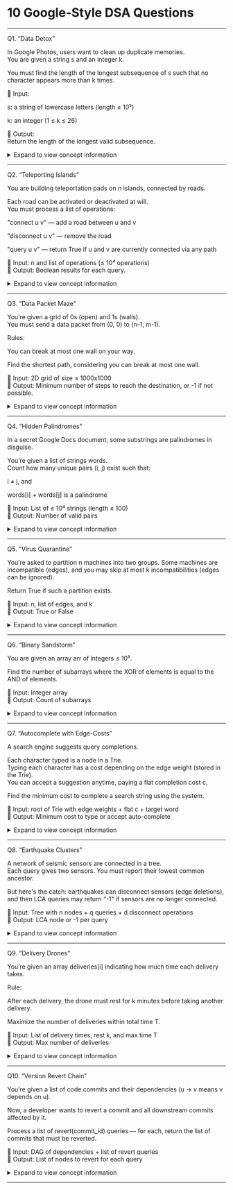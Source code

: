# 10 Google-Style DSA Questions


---

Q1. “Data Detox”<br>

In Google Photos, users want to clean up duplicate memories.<br>
You are given a string s and an integer k.<br>

You must find the length of the longest subsequence of s such that no character appears more than k times.<br>

🧪 Input:<br>

s: a string of lowercase letters (length ≤ 10⁵)<br>

k: an integer (1 ≤ k ≤ 26)<br>


🎯 Output:<br>
Return the length of the longest valid subsequence.<br>

<details>

<summary>Expand to view concept information</summary>

### Concept and Twist

📦 Concepts: Greedy + Frequency Counting + Subsequence + Priority Queue (if optimizing)<br>
🌀 Twist: Subsequence (not substring), and frequency is global, not local.<br>

</details>

---

Q2. “Teleporting Islands”

You are building teleportation pads on n islands, connected by roads.<br>

Each road can be activated or deactivated at will.<br>
You must process a list of operations:<br>

"connect u v" — add a road between u and v<br>

"disconnect u v" — remove the road<br>

"query u v" — return True if u and v are currently connected via any path<br>


🧪 Input: n and list of operations (≤ 10⁴ operations)<br>
🎯 Output: Boolean results for each query.<br>

<details>

<summary>Expand to view concept information</summary>

### Concept and Twist

📦 Concepts: Union-Find (DSU) + Offline Query + Path Compression<br>
🌀 Twist: Union-Find doesn’t handle deletions → requires rollback DSU or segment tree of sets.<br>

</details>

---

Q3. “Data Packet Maze”

You’re given a grid of 0s (open) and 1s (walls).<br>
You must send a data packet from (0, 0) to (n-1, m-1).<br>

Rules:<br>

You can break at most one wall on your way.<br>

Find the shortest path, considering you can break at most one wall.<br>


🧪 Input: 2D grid of size ≤ 1000x1000<br>
🎯 Output: Minimum number of steps to reach the destination, or -1 if not possible.<br>

<details>

<summary>Expand to view concept information</summary>

### Concept and Twist

📦 Concepts: BFS + State Tracking + Grid Traversal<br>
🌀 Twist: Each node state is (x, y, broken) → classic BFS fails without tracking that state.<br>

</details>

---

Q4. “Hidden Palindromes”

In a secret Google Docs document, some substrings are palindromes in disguise.<br>

You’re given a list of strings words.<br>
Count how many unique pairs (i, j) exist such that:<br>

i ≠ j, and<br>

words[i] + words[j] is a palindrome<br>


🧪 Input: List of ≤ 10⁴ strings (length ≤ 100)<br>
🎯 Output: Number of valid pairs<br>

<details>

<summary>Expand to view concept information</summary>

### Concept and Twist

📦 Concepts: Trie + Palindrome Partitioning + HashMap<br>
🌀 Twist: You need efficient prefix-suffix matching with palindrome checks.<br>

</details>

---

Q5. “Virus Quarantine”

You’re asked to partition n machines into two groups. Some machines are incompatible (edges), and you may skip at most k incompatibilities (edges can be ignored).<br>

Return True if such a partition exists.<br>

🧪 Input: n, list of edges, and k<br>
🎯 Output: True or False<br>

<details>

<summary>Expand to view concept information</summary>

### Concept and Twist

📦 Concepts: Graph Bipartition + Backtracking + Bitmask Pruning<br>
🌀 Twist: Standard bipartition fails → needs bounded backtracking on removed edges.<br>

</details>

---

Q6. “Binary Sandstorm”

You are given an array arr of integers ≤ 10⁵.<br>

Find the number of subarrays where the XOR of elements is equal to the AND of elements.<br>

🧪 Input: Integer array<br>
🎯 Output: Count of subarrays<br>

<details>

<summary>Expand to view concept information</summary>

### Concept and Twist

📦 Concepts: Bitmask + XOR Properties + Sliding Window<br>
🌀 Twist: XOR and AND match rarely → pruning + bitwise logic required.<br>

</details>

---

Q7. “Autocomplete with Edge-Costs”

A search engine suggests query completions.<br>

Each character typed is a node in a Trie.<br>
Typing each character has a cost depending on the edge weight (stored in the Trie).<br>
You can accept a suggestion anytime, paying a flat completion cost c.<br>

Find the minimum cost to complete a search string using the system.<br>

🧪 Input: root of Trie with edge weights + flat c + target word<br>
🎯 Output: Minimum cost to type or accept auto-complete<br>

<details>

<summary>Expand to view concept information</summary>

### Concept and Twist

📦 Concepts: Dijkstra on Trie + Weighted Graph + Greedy<br>
🌀 Twist: Trie + Dijkstra together — graph structure is implicit.<br>

</details>

---

Q8. “Earthquake Clusters”

A network of seismic sensors are connected in a tree.<br>
Each query gives two sensors. You must report their lowest common ancestor.<br>

But here's the catch: earthquakes can disconnect sensors (edge deletions), and then LCA queries may return “-1” if sensors are no longer connected.<br>

🧪 Input: Tree with n nodes + q queries + d disconnect operations<br>
🎯 Output: LCA node or -1 per query<br>

<details>

<summary>Expand to view concept information</summary>

### Concept and Twist

📦 Concepts: Offline Tarjan's LCA + Union-Find + DFS<br>
🌀 Twist: Dynamic edge deletions affect connectivity → classic LCA breaks without handling disconnection.<br>

</details>

---

Q9. “Delivery Drones”

You’re given an array deliveries[i] indicating how much time each delivery takes.<br>

Rule:<br>

After each delivery, the drone must rest for k minutes before taking another delivery.<br>

Maximize the number of deliveries within total time T.<br>


🧪 Input: List of delivery times, rest k, and max time T<br>
🎯 Output: Max number of deliveries<br>

<details>

<summary>Expand to view concept information</summary>

### Concept and Twist

📦 Concepts: Knapsack DP with Cooldown<br>
🌀 Twist: DP state depends not just on index and time, but also rest windows.<br>

</details>

---

Q10. “Version Revert Chain”

You’re given a list of code commits and their dependencies (u → v means v depends on u).<br>

Now, a developer wants to revert a commit and all downstream commits affected by it.<br>

Process a list of revert(commit_id) queries — for each, return the list of commits that must be reverted.<br>

🧪 Input: DAG of dependencies + list of revert queries<br>
🎯 Output: List of nodes to revert for each query<br>

<details>

<summary>Expand to view concept information</summary>

### Concept and Twist

📦 Concepts: Topological Sort + Reverse DFS + Memoization<br>
🌀 Twist: Lazy propagation & caching — same revert may be queried repeatedly.<br>

</details>

---
